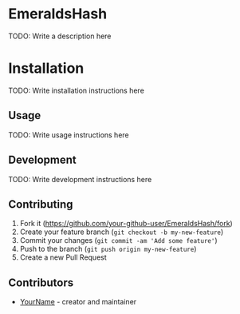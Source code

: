 # EmeraldsHash

TODO: Write a description here

# Installation

TODO: Write installation instructions here

## Usage

TODO: Write usage instructions here

## Development

TODO: Write development instructions here

## Contributing

1. Fork it (<https://github.com/your-github-user/EmeraldsHash/fork>)
2. Create your feature branch (`git checkout -b my-new-feature`)
3. Commit your changes (`git commit -am 'Add some feature'`)
4. Push to the branch (`git push origin my-new-feature`)
5. Create a new Pull Request

## Contributors

- [YourName](https://github.com/your-github-user) - creator and maintainer

